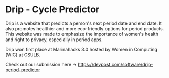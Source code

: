 # Drip - Cycle Predictor

Drip is a website that predicts a person's next period date and end date. It also promotes healthier and more eco-friendly options for period products. This website was made to emphasize the importance of women's health and right to privacy, especially in period apps.

Drip won first place at Marinahacks 3.0 hosted by Women in Computing (WIC) at CSULB.

Check out our submission here -> https://devpost.com/software/drip-period-predictor
